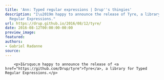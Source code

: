 ```yaml
---
title: 'Ann: Typed regular expressions | Drup''s thingies'
description: "I\u2019m happy to announce the release of Tyre, a library for Typed
  Regular Expressions."
url: https://drup.github.io/2016/08/12/tyre/
date: 2016-08-12T00:00:00-00:00
preview_image:
featured:
authors:
- Gabriel Radanne
source:
---
```



        
        
        
        <p>I&rsquo;m happy to announce the release of <a href="https://github.com/Drup/tyre">Tyre</a>, a library for Typed Regular Expressions.</p>


        
        
